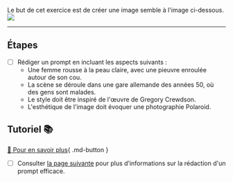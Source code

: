 <style>.md-footer{display:none;}</style>
Le but de cet exercice est de créer une image semble à l'image ci-dessous. 
<img src="../assets/image/01_prompt_pieuvre.png">
***

## Étapes

- [ ] Rédiger un prompt en incluant les aspects suivants :
   - Une femme rousse à la peau claire, avec une pieuvre enroulée autour de son cou.
   - La scène se déroule dans une gare allemande des années 50, où des gens sont malades.
   - Le style doit être inspiré de l'œuvre de Gregory Crewdson.
   - L'esthétique de l'image doit évoquer une photographie Polaroid.


## Tutoriel 📚

[📖 Pour en savoir plus](https://cmontmorency365-my.sharepoint.com/personal/flpilote_cmontmorency_qc_ca/_layouts/15/stream.aspx?id=%2Fpersonal%2Fflpilote%5Fcmontmorency%5Fqc%5Fca%2FDocuments%2F01%5Fcours%2F01%5Fcollege%2Fai%2Fmidjourney%2F02%5Fprompt%2Emov&nav=eyJyZWZlcnJhbEluZm8iOnsicmVmZXJyYWxBcHAiOiJPbmVEcml2ZUZvckJ1c2luZXNzIiwicmVmZXJyYWxBcHBQbGF0Zm9ybSI6IldlYiIsInJlZmVycmFsTW9kZSI6InZpZXciLCJyZWZlcnJhbFZpZXciOiJNeUZpbGVzTGlua0NvcHkifX0&nav=eyJyZWZlcnJhbEluZm8iOnsicmVmZXJyYWxBcHAiOiJPbmVEcml2ZUZvckJ1c2luZXNzIiwicmVmZXJyYWxBcHBQbGF0Zm9ybSI6IldlYiIsInJlZmVycmFsTW9kZSI6InZpZXciLCJyZWZlcnJhbFZpZXciOiJNeUZpbGVzTGlua0NvcHkifX0&ga=1){ .md-button }   <br>

- [ ] Consulter [la page suivante](../ai/prompt.md) pour plus d’informations sur la rédaction d'un prompt efficace.

